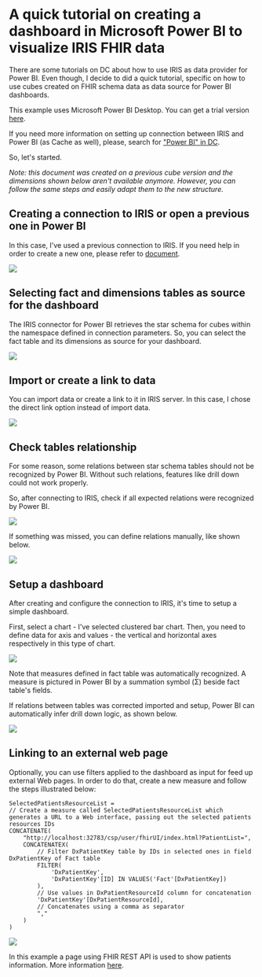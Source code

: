 # A quick tutorial on creating a dashboard in Microsoft Power BI to visualize IRIS FHIR data

There are some tutorials on DC about how to use IRIS as data provider for Power BI. Even though, I decide to did a quick tutorial, specific on how to use cubes created on FHIR schema data as data source for Power BI dashboards.

This example uses Microsoft Power BI Desktop. You can get a trial version [here](https://powerbi.microsoft.com/en-us/get-started/).

If you need more information on setting up connection between IRIS and Power BI (as Cache as well), please, search for ["Power BI" in DC](https://community.intersystems.com/search?search=Power+bi&type%5B%5D=articles&interval=all_time&sort=rel).

So, let's started.

*Note: this document was created on a previous cube version and the dimensions shown below aren't available anymore. However, you can follow the same steps and easily adapt them to the new structure.*

## Creating a connection to IRIS or open a previous one in Power BI

In this case, I've used a previous connection to IRIS. If you need help in order to create a new one, please refer to [document](power-bi-config.md).

<img src="https://raw.githubusercontent.com/jrpereirajr/iris-fhir-analytics/master/img/vlc_mAmrs4UJlj.png"></img>

## Selecting fact and dimensions tables as source for the dashboard

The IRIS connector for Power BI retrieves the star schema for cubes within the namespace defined in connection parameters. So, you can select the fact table and its dimensions as source for your dashboard.

<img src="https://raw.githubusercontent.com/jrpereirajr/iris-fhir-analytics/master/img/vlc_1VhPiBsYpR.png"></img>

## Import or create a link to data

You can import data or create a link to it in IRIS server. In this case, I chose the direct link option instead of import data.

<img src="https://raw.githubusercontent.com/jrpereirajr/iris-fhir-analytics/master/img/vlc_UEZuJjhAEc.png"></img>

## Check tables relationship

For some reason, some relations between star schema tables should not be recognized by Power BI. Without such relations, features like drill down could not work properly.

So, after connecting to IRIS, check if all expected relations were recognized by Power BI.

<img src="https://raw.githubusercontent.com/jrpereirajr/iris-fhir-analytics/master/img/vlc_lXZfdwdb5k.png"></img>

If something was missed, you can define relations manually, like shown below.

<img src="https://raw.githubusercontent.com/jrpereirajr/iris-fhir-analytics/master/img/8bxuLiWpZK.gif"></img>

## Setup a dashboard

After creating and configure the connection to IRIS, it's time to setup a simple dashboard.

First, select a chart - I've selected clustered bar chart. Then, you need to define data for axis and values - the vertical and horizontal axes respectively in this type of chart.

<img src="https://raw.githubusercontent.com/jrpereirajr/iris-fhir-analytics/master/img/vlc_ilwK5ns7b5_labeled.png"></img>

Note that measures defined in fact table was automatically recognized. A measure is pictured in Power BI by a summation symbol (Σ) beside fact table's fields.

If relations between tables was corrected imported and setup, Power BI can automatically infer drill down logic, as shown below.

<img src="https://raw.githubusercontent.com/jrpereirajr/iris-fhir-analytics/master/img/JOauZ4scuB.gif"></img>

## Linking to an external web page

Optionally, you can use filters applied to the dashboard as input for feed up external Web pages. In order to do that, create a new measure and follow the steps illustrated below:

```objectscript
SelectedPatientsResourceList = 
// Create a measure called SelectedPatientsResourceList which generates a URL to a Web interface, passing out the selected patients resources IDs
CONCATENATE(
    "http://localhost:32783/csp/user/fhirUI/index.html?PatientList=", 
    CONCATENATEX(
        // Filter DxPatientKey table by IDs in selected ones in field DxPatientKey of Fact table
        FILTER(
            'DxPatientKey', 
            'DxPatientKey'[ID] IN VALUES('Fact'[DxPatientKey])
        ), 
        // Use values in DxPatientResourceId column for concatenation
        'DxPatientKey'[DxPatientResourceId],
        // Concatenates using a comma as separator
	    ","
    )
)
```

<img src="https://raw.githubusercontent.com/jrpereirajr/iris-fhir-analytics/master/img/RB4qgvGisH.gif"></img>

In this example a page using FHIR REST API is used to show patients information. More information [here](fhir-rest-api.md).
